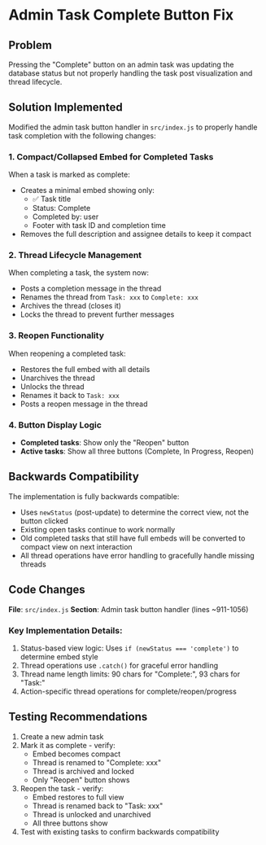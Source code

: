 # Admin Task Complete Button Fix

## Problem
Pressing the "Complete" button on an admin task was updating the database status but not properly handling the task post visualization and thread lifecycle.

## Solution Implemented
Modified the admin task button handler in `src/index.js` to properly handle task completion with the following changes:

### 1. **Compact/Collapsed Embed for Completed Tasks**
When a task is marked as complete:
- Creates a minimal embed showing only:
  - ✅ Task title
  - Status: Complete
  - Completed by: user
  - Footer with task ID and completion time
- Removes the full description and assignee details to keep it compact

### 2. **Thread Lifecycle Management**
When completing a task, the system now:
- Posts a completion message in the thread
- Renames the thread from `Task: xxx` to `Complete: xxx`
- Archives the thread (closes it)
- Locks the thread to prevent further messages

### 3. **Reopen Functionality**
When reopening a completed task:
- Restores the full embed with all details
- Unarchives the thread
- Unlocks the thread
- Renames it back to `Task: xxx`
- Posts a reopen message in the thread

### 4. **Button Display Logic**
- **Completed tasks**: Show only the "Reopen" button
- **Active tasks**: Show all three buttons (Complete, In Progress, Reopen)

## Backwards Compatibility
The implementation is fully backwards compatible:
- Uses `newStatus` (post-update) to determine the correct view, not the button clicked
- Existing open tasks continue to work normally
- Old completed tasks that still have full embeds will be converted to compact view on next interaction
- All thread operations have error handling to gracefully handle missing threads

## Code Changes
**File**: `src/index.js`
**Section**: Admin task button handler (lines ~911-1056)

### Key Implementation Details:
1. Status-based view logic: Uses `if (newStatus === 'complete')` to determine embed style
2. Thread operations use `.catch()` for graceful error handling
3. Thread name length limits: 90 chars for "Complete:", 93 chars for "Task:"
4. Action-specific thread operations for complete/reopen/progress

## Testing Recommendations
1. Create a new admin task
2. Mark it as complete - verify:
   - Embed becomes compact
   - Thread is renamed to "Complete: xxx"
   - Thread is archived and locked
   - Only "Reopen" button shows
3. Reopen the task - verify:
   - Embed restores to full view
   - Thread is renamed back to "Task: xxx"
   - Thread is unlocked and unarchived
   - All three buttons show
4. Test with existing tasks to confirm backwards compatibility
